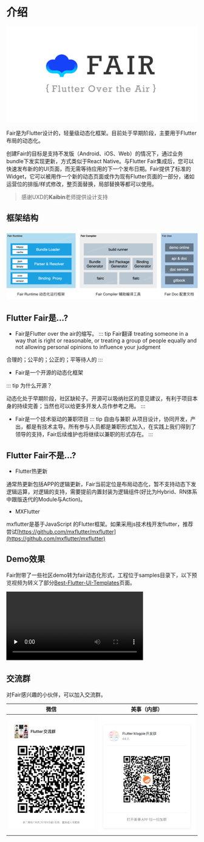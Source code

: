 # 介绍

![social](./assets/social.png)

Fair是为Flutter设计的，轻量级动态化框架。目前处于早期阶段，主要用于Flutter布局的动态化。

创建Fair的目标是支持不发版（Android、iOS、Web）的情况下，通过业务bundle下发实现更新，方式类似于React Native。与Flutter Fair集成后，您可以快速发布新的的UI页面，而无需等待应用的下一个发布日期。Fair提供了标准的Widget，它可以被用作一个新的动态页面或作为现有Flutter页面的一部分，诸如运营位的排版/样式修改，整页面替换，局部替换等都可以使用。

> 感谢UXD的**Kaibin**老师提供设计支持

## 框架结构

![fair architecture](./assets/fair.png)

## Flutter Fair是...?
- Fair是Flutter over the air的缩写。
::: tip Fair翻译
treating someone in a way that is right or reasonable, or treating a group of people equally and not allowing personal opinions to influence your judgment

合理的；公平的；公正的；平等待人的
:::

- Fair是一个开源的动态化框架

::: tip 为什么开源？

动态化处于早期阶段，社区缺轮子。开源可以吸纳社区的意见建议，有利于项目本身的持续完善；当然也可以给更多开发人员作参考之用。
:::

- Fair是一个技术驱动的兼职项目
::: tip 自由与兼职
从项目设计，协同开发，产出，都是有技术主导。所有参与人员都是兼职形式加入，在实践上我们得到了领导的支持，Fair后续维护也将继续以兼职的形式存在。
:::

## Flutter Fair不是...?

* Flutter热更新

通常热更新包括APP的逻辑更新，Fair当前定位是布局动态化，暂不支持动态下发逻辑运算，对逻辑的支持，需要提前内置封装为逻辑组件(好比为Hybrid、RN体系中跟版迭代的Module与Action)。

* MXFlutter

mxflutter是基于JavaScript 的Flutter框架。如果采用js技术栈开发flutter，推荐尝试[https://github.com/mxflutter/mxflutter](https://github.com/mxflutter/mxflutter)

## Demo效果
Fair附带了一些社区demo转为fair动态化形式，工程位于samples目录下，以下预览视频为转义了部分[Best-Flutter-UI-Templates](https://github.com/mitesh77/Best-Flutter-UI-Templates)页面。

<video width="360" height="auto" loop="loop" controls="" preload="none">
  <source src="/bestui.mp4" type="video/mp4">
  您的浏览器不支持 video 标签。
</video>

## 交流群
对Fair感兴趣的小伙伴，可以加入交流群。

| 微信                         | 美事（内部）                 |
| ---------------------------- | ---------------------------- |
| ![wechat](./assets/wechat.png) | ![meishi](./assets/meishi.jpg) |